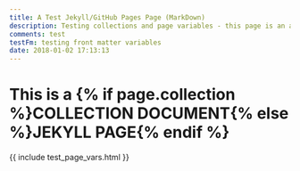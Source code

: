 ```yaml
---
title: A Test Jekyll/GitHub Pages Page (MarkDown)
description: Testing collections and page variables - this page is an actual Jekyll Page and is in a folder, it is a markdown file
comments: test
testFm: testing front matter variables
date: 2018-01-02 17:13:13
---
```


<h1>This is a {% if page.collection %}COLLECTION DOCUMENT{% else %}JEKYLL PAGE{% endif %}</h1>

{{ include test_page_vars.html }}
